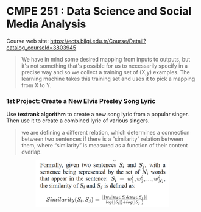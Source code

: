 # CMPE 251 : Data Science and Social Media Analysis
Course web site: https://ects.bilgi.edu.tr/Course/Detail?catalog_courseId=3803945



> We have in mind some desired mapping from inputs to outputs, but it's not something that's possible
for us to necessarily specify in a precise way and so we collect a training set of (X,y) examples.
The learning machine takes this training set and uses it to pick a mapping from X to Y. 


### 1st Project: Create a New Elvis Presley Song Lyric
Use __textrank algorithm__ to create a new song lyric from a popular singer. 
Then use it to create a combined lyric of various singers.

> we are defining a different relation, which determines a connection between two sentences if there is a “similarity” relation between them, where “similarity” is measured as a function of their content overlap.

<p align="center">
  <img src="similairty.png" width="350"/>
</p>
